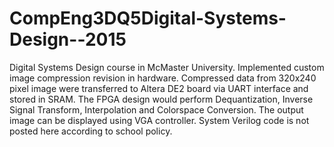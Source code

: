 # CompEng3DQ5Digital-Systems-Design--2015
Digital Systems Design course in McMaster University.
Implemented custom image compression revision in hardware. 
Compressed data from 320x240 pixel image were transferred to Altera DE2 board via UART interface and stored in SRAM. 
The FPGA design would perform Dequantization, Inverse Signal Transform, Interpolation and Colorspace Conversion. 
The output image can be displayed using VGA controller.
System Verilog code is not posted here according to school policy.
